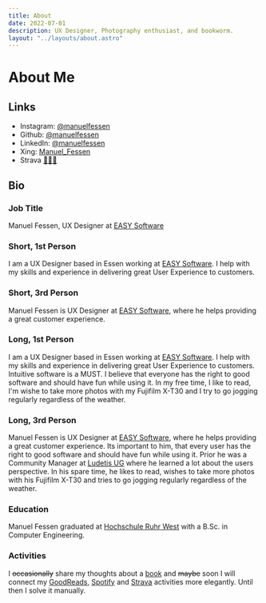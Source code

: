 ```yaml
---
title: About
date: 2022-07-01
description: UX Designer, Photography enthusiast, and bookworm.
layout: "../layouts/about.astro"
---
```


# About Me

## Links
- Instagram: <a href="https://instagram.com/manuelfessen">@manuelfessen</a>
- Github: <a href="https://www.github.com/manuelfessen/">@manuelfessen</a>
- LinkedIn: <a href="https://www.linkedin.com/in/manuelfessen/">@manuelfessen</a>
- Xing: <a href="https://www.xing.com/profile/Manuel_Fessen">Manuel_Fessen</a>
- Strava <a href="https://www.strava.com/athletes/31601783">🏃🏻‍♂️</a>

## Bio
### Job Title
Manuel Fessen, UX Designer at <a class="underline decoration-blue-400 hover:text-blue-400" href="https://www.easy-software.com"
            target="_blank">EASY Software</a>

### Short, 1st Person
I am a UX Designer based in Essen working at <a class="underline decoration-blue-400 hover:text-blue-400" href="https://www.easy-software.com"
            target="_blank">EASY Software</a>. I help with my skills and experience in delivering great User Experience to customers.

### Short, 3rd Person
Manuel Fessen is UX Designer at <a class="underline decoration-blue-400 hover:text-blue-400" href="https://www.easy-software.com"
            target="_blank">EASY Software</a>, where he helps providing a great customer experience.

### Long, 1st Person
I am a UX Designer based in Essen working at <a class="underline decoration-blue-400 hover:text-blue-400" href="https://www.easy-software.com"
            target="_blank">EASY Software</a>. I help with my skills and experience in delivering great User Experience to customers.
Intuitive software is a MUST. I believe that everyone has the right to good software and should have fun while using it. In my free time, I like to read, I'm wishe to take more photos with my Fujifilm X-T30 and I try to go jogging regularly regardless of the weather.

### Long, 3rd Person
Manuel Fessen is UX Designer at <a class="underline decoration-blue-400 hover:text-blue-400" href="https://www.easy-software.com"
            target="_blank">EASY Software</a>, where he helps providing a great customer experience. Its important to him, that every user has the right to good software and should have fun while using it. Prior he was a Community Manager at <a class="underline decoration-blue-400 hover:text-blue-400" href="https://kick-it-out.de/" target="_blank">Ludetis UG</a> where he learned a lot about the users perspective. In his spare time, he likes to read, wishes to take more photos with his Fujifilm X-T30 and tries to go jogging regularly regardless of the weather.  

### Education
Manuel Fessen graduated at [Hochschule Ruhr West](https://www.hochschule-ruhr-west.de/studium/studienangebot/bachelor/mensch-technik-interaktion/) with a B.Sc. in Computer Engineering.



### Activities
I ~~occasionally~~ share my thoughts about a [book](../books) and ~~maybe~~ soon I will connect my [GoodReads](https://www.goodreads.com/user/show/149011152-manuel-fessen), [Spotify](https://open.spotify.com/user/manuel.fessen) and [Strava](https://www.strava.com/athletes/31601783) activities more elegantly. Until then I solve it manually.